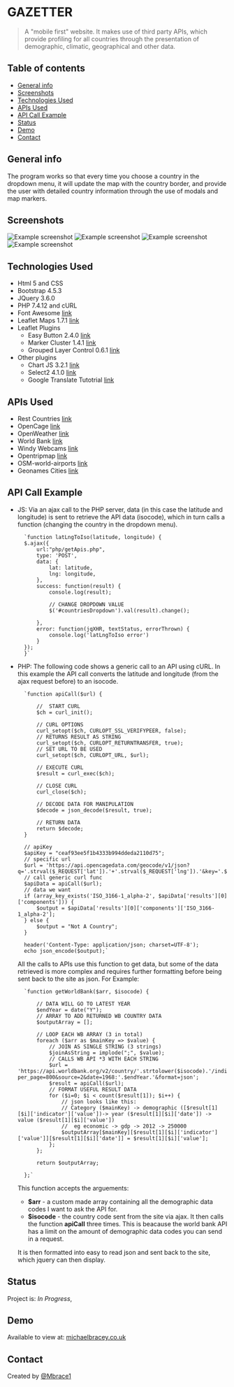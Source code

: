 # GAZETTER
> A "mobile first" website. It makes use of third party APIs, which provide profiling for all countries through the presentation of demographic, climatic, geographical and other data.

## Table of contents
* [General info](#general-info)
* [Screenshots](#screenshots)
* [Technologies Used](#technologies-used)
* [APIs Used](#apis-used)
* [API Call Example](#api-call-example)
* [Status](#status)
* [Demo](#demo)
* [Contact](#contact)

## General info
The program works so that every time you choose a country in the dropdown menu, it will update the map with the country border, and provide the user with detailed country information through the use of modals and map markers.

## Screenshots
![Example screenshot](./images/Screenshot1.png)
![Example screenshot](./images/Screenshot2.png)
![Example screenshot](./images/Screenshot3.png)
![Example screenshot](./images/Screenshot4.png)

## Technologies Used
* Html 5 and CSS
* Bootstrap 4.5.3
* JQuery 3.6.0
* PHP 7.4.12 and cURL
* Font Awesome [link](https://fontawesome.com/)
* Leaflet Maps 1.7.1 [link](https://leafletjs.com/)
* Leaflet Plugins
    * Easy Button  2.4.0 [link](https://github.com/CliffCloud/Leaflet.EasyButton)
    * Marker Cluster 1.4.1 [link](https://github.com/Leaflet/Leaflet.markercluster)
    * Grouped Layer Control 0.6.1 [link](https://github.com/ismyrnow/leaflet-groupedlayercontrol)
* Other plugins
    * Chart JS 3.2.1 [link](https://www.chartjs.org/)
    * Select2 4.1.0 [link](https://select2.org/)
    * Google Translate Tutotrial [link](https://www.w3schools.com/howto/howto_google_translate.asp)

## APIs Used
* Rest Countries [link](https://restcountries.eu/)
* OpenCage [link](https://opencagedata.com/)
* OpenWeather [link](https://openweathermap.org/api)
* World Bank [link](https://data.worldbank.org/)
* Windy Webcams [link](https://api.windy.com/webcams)
* Opentripmap [link](https://opentripmap.io/)
* OSM-world-airports [link](https://babel.opendatasoft.com/explore/dataset/osm-world-airports/information/)
* Geonames Cities [link](https://public.opendatasoft.com/explore/dataset/geonames-all-cities-with-a-population-1000/information/?disjunctive.country)

## API Call Example
* JS:
    Via an ajax call to the PHP server, data (in this case the latitude and longitude) is sent to retrieve the API data (isocode), which in turn calls a function (changing the country in the dropdown menu).

        `function latLngToIso(latitude, longitude) {
        $.ajax({
            url:"php/getApis.php",
            type: 'POST',
            data: {
                lat: latitude,
                lng: longitude,
            },
            success: function(result) {
                console.log(result);
        
                // CHANGE DROPDOWN VALUE
                $('#countriesDropdown').val(result).change();
        
            },
            error: function(jqXHR, textStatus, errorThrown) {
                console.log('latLngToIso error')
            }
        });
        }`
    
* PHP:
    The following code shows a generic call to an API using cURL. In this example the API call converts the latitude and longitude (from the ajax request before) to an isocode.
    
        `function apiCall($url) {

            //  START CURL
            $ch = curl_init();

            // CURL OPTIONS
            curl_setopt($ch, CURLOPT_SSL_VERIFYPEER, false);
            // RETURNS RESULT AS STRING
            curl_setopt($ch, CURLOPT_RETURNTRANSFER, true);
            // SET URL TO BE USED
            curl_setopt($ch, CURLOPT_URL, $url);

            // EXECUTE CURL
            $result = curl_exec($ch);

            // CLOSE CURL
            curl_close($ch);

            // DECODE DATA FOR MANIPULATION
            $decode = json_decode($result, true);

            // RETURN DATA
            return $decode;
        }
        
        // apiKey
        $apiKey = "ceaf93ee5f1b4333b994ddeda2110d75";
        // specific url
        $url = 'https://api.opencagedata.com/geocode/v1/json?q='.strval($_REQUEST['lat']).'+'.strval($_REQUEST['lng']).'&key='.$apiKey;
        // call generic curl func
        $apiData = apiCall($url);
        // data we want
        if (array_key_exists('ISO_3166-1_alpha-2', $apiData['results'][0]['components'])) {
            $output = $apiData['results'][0]['components']['ISO_3166-1_alpha-2'];
        } else {
            $output = "Not A Country";
        }
        
        header('Content-Type: application/json; charset=UTF-8');
        echo json_encode($output);`

    All the calls to APIs use this function to get data, but some of the data retrieved is more complex and requires further formatting before being sent back to the site as json. For Example:  
    
        `function getWorldBank($arr, $isocode) {

            // DATA WILL GO TO LATEST YEAR
            $endYear = date("Y");
            // ARRAY TO ADD RETURNED WB COUNTRY DATA
            $outputArray = [];

            // LOOP EACH WB ARRAY (3 in total)
            foreach ($arr as $mainKey => $value) {
                // JOIN AS SINGLE STRING (3 strings)
                $joinAsString = implode(";", $value);
                // CALLS WB API *3 WITH EACH STRING
                $url = 'https://api.worldbank.org/v2/country/'.strtolower($isocode).'/indicator/'.$joinAsString.'?per_page=800&source=2&date=1968:'.$endYear.'&format=json';
                $result = apiCall($url);
                // FORMAT USEFUL RESULT DATA
                for ($i=0; $i < count($result[1]); $i++) {
                    // json looks like this:
                    // Category ($mainKey) -> demographic ([$result[1][$i]['indicator']['value'])-> year ($result[1][$i]['date']) -> value ($result[1][$i]['value'])
                    //  eg economic -> gdp -> 2012 -> 250000
                    $outputArray[$mainKey][$result[1][$i]['indicator']['value']][$result[1][$i]['date']] = $result[1][$i]['value'];
                };
            };

            return $outputArray;

        };`
    
    This function accepts the arguements: 
    * **$arr** - a custom made array containing all the demographic data codes I want to ask the API for. 
    * **$isocode** - the country code sent from the site via ajax. 
    It then calls the function **apiCall** three times. This is beacause the world bank API has a limit on the amount of demographic data codes you can send in a request.
    
    It is then formatted into easy to read json and sent back to the site, which jquery can then display.  


## Status
Project is: _In Progress_, 

## Demo
Available to view at: [michaelbracey.co.uk](https://michaelbracey.co.uk/)

## Contact
Created by [@Mbrace1](https://github.com/Mbrace1)